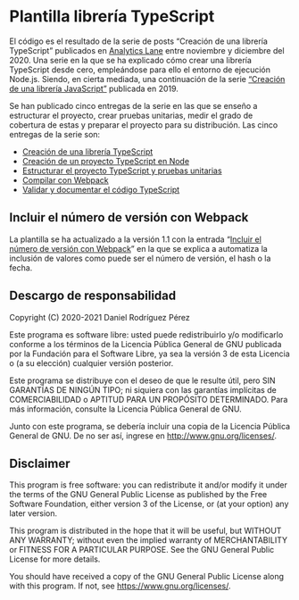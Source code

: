 # Plantilla librería TypeScript

El código es el resultado de la serie de posts “Creación de una librería
TypeScript” publicados en [Analytics Lane](https://www.analyticslane.com/)
entre noviembre y diciembre del 2020. Una serie en la que se ha explicado cómo
crear una librería TypeScript desde cero, empleándose para ello el entorno de
ejecución Node.js. Siendo, en cierta mediada, una continuación de la serie
[“Creación de una librería JavaScript”](https://www.analyticslane.com/2019/02/08/creacion-de-una-libreria-javascript/)
publicada en 2019.

Se han publicado cinco entregas de la serie en las que se enseño a estructurar
el proyecto, crear pruebas unitarias, medir el grado de cobertura de estas y
preparar el proyecto para su distribución. Las cinco entregas de la serie son:

- [Creación de una librería TypeScript](https://www.analyticslane.com/2020/11/18/creacion-de-una-libreria-typescript/)
- [Creación de un proyecto TypeScript en Node](https://www.analyticslane.com/2020/11/25/creacion-de-un-proyecto-typescript-en-node-2o-parte-creacion-de-una-libreria-typescript/)
- [Estructurar el proyecto TypeScript y pruebas unitarias](https://www.analyticslane.com/2020/12/02/estructurar-el-proyecto-typescript-y-pruebas-unitarias-3o-parte-creacion-de-una-libreria-typescript/)
- [Compilar con Webpack](https://www.analyticslane.com/2020/12/09/compilar-con-webpack-4o-parte-creacion-de-una-libreria-typescript/)
- [Validar y documentar el código TypeScript](https://www.analyticslane.com/2020/12/16/validar-y-documentar-el-codigo-typescript-5o-y-ultima-parte-creacion-de-una-libreria-typescript/)

## Incluir el número de versión con Webpack

La plantilla se ha actualizado a la versión 1.1 con la entrada
“[Incluir el número de versión con Webpack](https://www.analyticslane.com/2021/02/03/incluir-el-numero-de-version-con-webpack/)”
en la que se explica a automatiza la inclusión de valores como puede ser el
número de versión, el hash o la fecha.

## Descargo de responsabilidad

Copyright (C) 2020-2021 Daniel Rodríguez Pérez

Este programa es software libre: usted puede redistribuirlo y/o modificarlo
conforme a los términos de la Licencia Pública General de GNU publicada por
la Fundación para el Software Libre, ya sea la versión 3 de esta Licencia o
(a su elección) cualquier versión posterior.

Este programa se distribuye con el deseo de que le resulte útil, pero SIN
GARANTÍAS DE NINGÚN TIPO; ni siquiera con las garantías implícitas de
COMERCIABILIDAD o APTITUD PARA UN PROPÓSITO DETERMINADO. Para más información,
consulte la Licencia Pública General de GNU.

Junto con este programa, se debería incluir una copia de la Licencia Pública
General de GNU. De no ser así, ingrese en <http://www.gnu.org/licenses/>.

## Disclaimer

This program is free software: you can redistribute it and/or modify
it under the terms of the GNU General Public License as published by
the Free Software Foundation, either version 3 of the License, or
(at your option) any later version.

This program is distributed in the hope that it will be useful,
but WITHOUT ANY WARRANTY; without even the implied warranty of
MERCHANTABILITY or FITNESS FOR A PARTICULAR PURPOSE. See the
GNU General Public License for more details.

You should have received a copy of the GNU General Public License
along with this program. If not, see <https://www.gnu.org/licenses/>.
